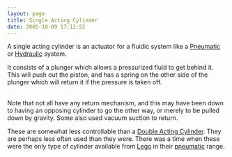 ```yaml
---
layout: page
title: Single Acting Cylinder
date: 2005-10-09 17:12:52
---
```

<p>A single acting cylinder is an actuator for a fluidic system like a <a class="wiki" href="/wiki/pneumatic.html" title="Use of air to operate and power actuators">Pneumatic</a> or <a class="wiki" href="/wiki/hydraulic.html" title="Hydraulic">Hydraulic</a> system.
</p>
<p>It consists of a plunger which allows a pressurized fluid to get behind it. This will push out the piston, and has a spring on the other side of the plunger which will return it if the pressure is taken off.
</p>
<p>
<br/>Note that not all have any return mechanism, and this may have been down to having an opposing cylinder to go the other way, or merely to be pulled down by gravity. Some also used vacuum suction to return.
</p>
<p>These are somewhat less controllable than a <a class="wiki" href="/wiki/double_acting_cylinder.html" title="A fluidic actuator with dual inlets allowing greater control">Double Acting Cylinder</a>. They are perhaps less often used than they were. There was a time when these were the only type of cylinder available from <a class="wiki" href="/wiki/lego.html" title="The best known construction toy">Lego</a> in their <a class="wiki" href="/wiki/pneumatic.html" title="Use of air to operate and power actuators">pneumatic</a> range.
</p>
